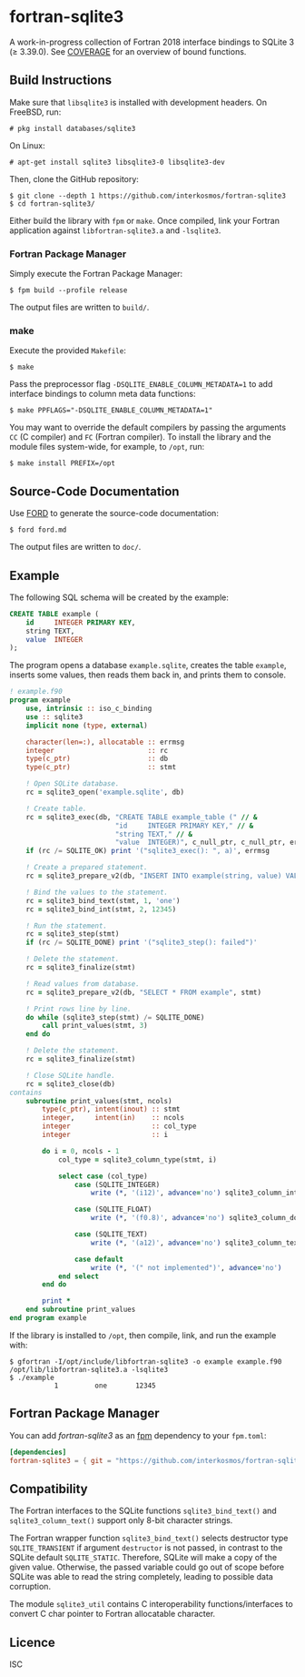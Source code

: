 # fortran-sqlite3

A work-in-progress collection of Fortran 2018 interface bindings to SQLite 3
(≥ 3.39.0). See [COVERAGE](COVERAGE.md) for an overview of bound functions.

## Build Instructions

Make sure that `libsqlite3` is installed with development headers. On FreeBSD,
run:

```
# pkg install databases/sqlite3
```

On Linux:

```
# apt-get install sqlite3 libsqlite3-0 libsqlite3-dev
```

Then, clone the GitHub repository:

```
$ git clone --depth 1 https://github.com/interkosmos/fortran-sqlite3
$ cd fortran-sqlite3/
```

Either build the library with `fpm` or `make`. Once compiled, link your Fortran
application against `libfortran-sqlite3.a` and `-lsqlite3`.

### Fortran Package Manager

Simply execute the Fortran Package Manager:

```
$ fpm build --profile release
```

The output files are written to `build/`.

### make

Execute the provided `Makefile`:

```
$ make
```

Pass the preprocessor flag `-DSQLITE_ENABLE_COLUMN_METADATA=1` to add interface
bindings to column meta data functions:

```
$ make PPFLAGS="-DSQLITE_ENABLE_COLUMN_METADATA=1"
```

You may want to override the default compilers by passing the arguments `CC` (C
compiler) and `FC` (Fortran compiler). To install the library and the module
files system-wide, for example, to `/opt`, run:

```
$ make install PREFIX=/opt
```

## Source-Code Documentation

Use [FORD](https://github.com/Fortran-FOSS-Programmers/ford) to generate the
source-code documentation:

```
$ ford ford.md
```

The output files are written to `doc/`.

## Example

The following SQL schema will be created by the example:

```sql
CREATE TABLE example (
    id     INTEGER PRIMARY KEY,
    string TEXT,
    value  INTEGER
);
```

The program opens a database `example.sqlite`, creates the table `example`,
inserts some values, then reads them back in, and prints them to console.

```fortran
! example.f90
program example
    use, intrinsic :: iso_c_binding
    use :: sqlite3
    implicit none (type, external)

    character(len=:), allocatable :: errmsg
    integer                       :: rc
    type(c_ptr)                   :: db
    type(c_ptr)                   :: stmt

    ! Open SQLite database.
    rc = sqlite3_open('example.sqlite', db)

    ! Create table.
    rc = sqlite3_exec(db, "CREATE TABLE example_table (" // &
                          "id     INTEGER PRIMARY KEY," // &
                          "string TEXT," // &
                          "value  INTEGER)", c_null_ptr, c_null_ptr, errmsg)
    if (rc /= SQLITE_OK) print '("sqlite3_exec(): ", a)', errmsg

    ! Create a prepared statement.
    rc = sqlite3_prepare_v2(db, "INSERT INTO example(string, value) VALUES (?, ?)", stmt)

    ! Bind the values to the statement.
    rc = sqlite3_bind_text(stmt, 1, 'one')
    rc = sqlite3_bind_int(stmt, 2, 12345)

    ! Run the statement.
    rc = sqlite3_step(stmt)
    if (rc /= SQLITE_DONE) print '("sqlite3_step(): failed")'

    ! Delete the statement.
    rc = sqlite3_finalize(stmt)

    ! Read values from database.
    rc = sqlite3_prepare_v2(db, "SELECT * FROM example", stmt)

    ! Print rows line by line.
    do while (sqlite3_step(stmt) /= SQLITE_DONE)
        call print_values(stmt, 3)
    end do

    ! Delete the statement.
    rc = sqlite3_finalize(stmt)

    ! Close SQLite handle.
    rc = sqlite3_close(db)
contains
    subroutine print_values(stmt, ncols)
        type(c_ptr), intent(inout) :: stmt
        integer,     intent(in)    :: ncols
        integer                    :: col_type
        integer                    :: i

        do i = 0, ncols - 1
            col_type = sqlite3_column_type(stmt, i)

            select case (col_type)
                case (SQLITE_INTEGER)
                    write (*, '(i12)', advance='no') sqlite3_column_int(stmt, i)

                case (SQLITE_FLOAT)
                    write (*, '(f0.8)', advance='no') sqlite3_column_double(stmt, i)

                case (SQLITE_TEXT)
                    write (*, '(a12)', advance='no') sqlite3_column_text(stmt, i)

                case default
                    write (*, '(" not implemented")', advance='no')
            end select
        end do

        print *
    end subroutine print_values
end program example
```

If the library is installed to `/opt`, then compile, link, and run the example
with:

```
$ gfortran -I/opt/include/libfortran-sqlite3 -o example example.f90 /opt/lib/libfortran-sqlite3.a -lsqlite3
$ ./example
           1         one       12345
```

## Fortran Package Manager

You can add *fortran-sqlite3* as an [fpm](https://github.com/fortran-lang/fpm)
dependency to your `fpm.toml`:

```toml
[dependencies]
fortran-sqlite3 = { git = "https://github.com/interkosmos/fortran-sqlite3.git" }
```

## Compatibility

The Fortran interfaces to the SQLite functions `sqlite3_bind_text()` and
`sqlite3_column_text()` support only 8-bit character strings.

The Fortran wrapper function `sqlite3_bind_text()` selects destructor type
`SQLITE_TRANSIENT` if argument `destructor` is not passed, in contrast to the
SQLite default `SQLITE_STATIC`. Therefore, SQLite will make a copy of the given
value. Otherwise, the passed variable could go out of scope before SQLite was
able to read the string completely, leading to possible data corruption.

The module `sqlite3_util` contains C interoperability functions/interfaces to
convert C char pointer to Fortran allocatable character.

## Licence

ISC
